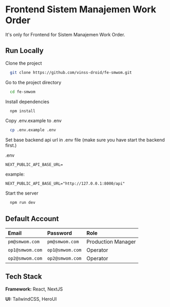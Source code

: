 
# Frontend Sistem Manajemen Work Order

It's only for Frontend for Sistem Manajemen Work Order.




## Run Locally

Clone the project

```bash
  git clone https://github.com/vinss-droid/fe-smwom.git
```

Go to the project directory

```bash
  cd fe-smwom
```

Install dependencies

```bash
  npm install
```

Copy .env.example to .env

```bash
  cp .env.example .env
```

Set base backend api url in .env file (make sure you have start the backend first.)

.env

`NEXT_PUBLIC_API_BASE_URL=`

example:

`NEXT_PUBLIC_API_BASE_URL="http://127.0.0.1:8000/api"`

Start the server

```bash
  npm run dev
```


## Default Account

| Email | Password     | Role                |
| :-------- | :------- | :------------------------- |
| `pm@smwom.com` | `pm@smwom.com` | Production Manager |
| `op1@smwom.com` | `op1@smwom.com` | Operator |
| `op2@smwom.com` | `op2@smwom.com` | Operator |



## Tech Stack

**Framework:** React, NextJS

**UI:** TailwindCSS, HeroUI

